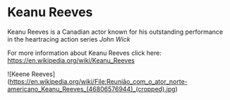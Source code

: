 # Keanu Reeves 

Keanu Reeves is a Canadian actor known for his outstanding performance in the heartracing action series *John Wick*

For more information about Keanu Reeves click here: https://en.wikipedia.org/wiki/Keanu_Reeves

![Keene Reeves] (https://en.wikipedia.org/wiki/File:Reunião_com_o_ator_norte-americano_Keanu_Reeves_(46806576944)_(cropped).jpg)
